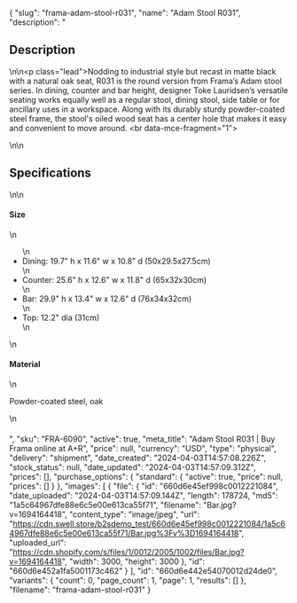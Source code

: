 {
  "slug": "frama-adam-stool-r031",
  "name": "Adam Stool R031",
  "description": "<h2>Description</h2>\n<!-- split -->\n<p class=\"lead\">Nodding to industrial style but recast in matte black with a natural oak seat, R031 is the round version from Frama’s Adam stool series. In dining, counter and bar height, designer Toke Lauridsen’s versatile seating works equally well as a regular stool, dining stool, side table or for ancillary uses in a workspace. Along with its durably sturdy powder-coated steel frame, the stool's oiled wood seat has a center hole that makes it easy and convenient to move around. <br data-mce-fragment=\"1\"></p>\n<!-- split -->\n<h2>Specifications</h2>\n<!-- split -->\n<h4>Size</h4>\n<ul>\n<li>Dining: 19.7\" h x 11.6\" w x 10.8\" d (50x29.5x27.5cm)</li>\n<li>Counter: 25.6\" h x 12.6\" w x 11.8\" d (65x32x30cm)</li>\n<li>Bar: 29.9\" h x 13.4\" w x 12.6\" d (76x34x32cm)</li>\n<li>Top: 12.2\" dia (31cm)</li>\n</ul>\n<h4>Material</h4>\n<p>Powder-coated steel, oak</p>\n<h4></h4>",
  "sku": "FRA-6090",
  "active": true,
  "meta_title": "Adam Stool R031 | Buy Frama online at A+R",
  "price": null,
  "currency": "USD",
  "type": "physical",
  "delivery": "shipment",
  "date_created": "2024-04-03T14:57:08.226Z",
  "stock_status": null,
  "date_updated": "2024-04-03T14:57:09.312Z",
  "prices": [],
  "purchase_options": {
    "standard": {
      "active": true,
      "price": null,
      "prices": []
    }
  },
  "images": [
    {
      "file": {
        "id": "660d6e45ef998c0012221084",
        "date_uploaded": "2024-04-03T14:57:09.144Z",
        "length": 178724,
        "md5": "1a5c64967dfe88e6c5e00e613ca55f71",
        "filename": "Bar.jpg?v=1694164418",
        "content_type": "image/jpeg",
        "url": "https://cdn.swell.store/b2sdemo_test/660d6e45ef998c0012221084/1a5c64967dfe88e6c5e00e613ca55f71/Bar.jpg%3Fv%3D1694164418",
        "uploaded_url": "https://cdn.shopify.com/s/files/1/0012/2005/1002/files/Bar.jpg?v=1694164418",
        "width": 3000,
        "height": 3000
      },
      "id": "660d6e452a1fa5001173c462"
    }
  ],
  "id": "660d6e442e54070012d24de0",
  "variants": {
    "count": 0,
    "page_count": 1,
    "page": 1,
    "results": []
  },
  "filename": "frama-adam-stool-r031"
}
